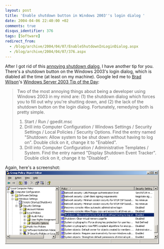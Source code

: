 ```yaml
---
layout: post
title: 'Enable shutdown button in Windows 2003''s login dialog '
date: 2004-04-06 22:40:00 +02
comments: true
disqus_identifier: 376
tags: [Software]
redirect_from:
  - /blog/archive/2004/04/07/EnableShutdownInLoginDialog.aspx
  - /blog/archive/2004/04/07/376.aspx
---
```


After I got rid of this [annoying shutdown dialog](/archive/2004/04/06/shut-down-windows-2003-without-being-hassled/), I have another tip for you. There's a shutdown button on the Windows 2003's login dialog, which is diabled all the time (at least on my machine). Google led me to [Brad Wilson](http://dotnetguy.techieswithcats.com/)'s [Windows Server 2003 Tip of the Day](http://dotnetguy.techieswithcats.com/archives/003718.shtml):

> Two of the most annoying things about being a developer using Windows 2003 in my mind are: (1) the shutdown dialog which forces you to fill out why you're shutting down, and (2) the lack of the shutdown button on the login dialog. Fortunately, remedying both is pretty simple.
>
> 1.  Start / Run / gpedit.msc
> 2.  Drill into Computer Configuration / Windows Settings / Security Settings / Local Policies / Security Options. Find the entry named "Shutdown: Allow system to be shut down without having to log on". Double click on it, change it to "Enabled".
> 3.  Drill into Computer Configuration / Administrative Templates / System. Find the entry named "Display Shutdown Event Tracker". Double click on it, change it to "Disabled".

Again, here's a screenshot:
 ![Enable shutdown button in Windows 2003s login dialog](/files/archive/gpedit2.png)


